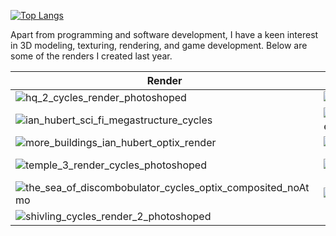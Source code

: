 <!-- ### Hi there 👋
 -->
<!--
**adityapandeyz/adityapandeyz** is a ✨ _special_ ✨ repository because its `README.md` (this file) appears on your GitHub profile.

Here are some ideas to get you started:

- 🔭 I’m currently working on ...
- 🌱 I’m currently learning ...
- 👯 I’m looking to collaborate on ...
- 🤔 I’m looking for help with ...
- 💬 Ask me about ...
- 📫 How to reach me: ...
- 😄 Pronouns: ...
- ⚡ Fun fact: ...
-->
<!-- ![header](https://capsule-render.vercel.app/api?type=rect&height=200&text=Hello!&fontAlign=70&stroke=00FF00&strokeWidth=3)
 -->
<!--  <p align="center">
  <img src="https://capsule-render.vercel.app/api?type=waving&color=gradient&text=Hello!&height=100&section=header"/>
</p> -->

<!-- <h2><img src="https://emojis.slackmojis.com/emojis/images/1531849430/4246/blob-sunglasses.gif?1531849430" width="30"/> नमस्ते (Namaste)🙏🏻, I'm Aditya Pandey! <img src="https://media.giphy.com/media/12oufCB0MyZ1Go/giphy.gif" width="50"></h2>
<img align='right' src="https://media.giphy.com/media/M9gbBd9nbDrOTu1Mqx/giphy.gif" width="230">
<p><em>Flutter Developer x College Student</a><img src="https://media.giphy.com/media/WUlplcMpOCEmTGBtBW/giphy.gif" width="30"> 
</em></p> -->


<!-- <p align="center">
  <img src= "https://i.giphy.com/media/q217GUnfKAmJlFcjBX/giphy.webp">
</p> -->

<!--- <p align="center">
  <img src= "https://user-images.githubusercontent.com/40023090/213973633-0cb98ab1-4d5e-4a28-a053-c3271fdba4a4.gif"/>
</p> -->

<!-- ![Snake animation](https://github.com/thepiyushmalhotra/thepiyushmalhotra/blob/output/github-contribution-grid-snake.svg) -->
  
<!-- <p align="center">
  <img src="https://capsule-render.vercel.app/api?type=waving&color=gradient&height=100&section=footer"/>
</p>-->

<!-- <p align="center">
  <img src="https://capsule-render.vercel.app/api?text=Hey Everyone!🕹️&animation=fadeIn&type=waving&color=gradient&height=100"/>
</p> -->

<!-- [![Aditya's GitHub stats](https://github-readme-stats.vercel.app/api?username=adityapandeyz)](https://github.com/anuraghazra/github-readme-stats)
 -->
<!-- ![Snake animation](https://github.com/thepiyushmalhotra/thepiyushmalhotra/blob/output/github-contribution-grid-snake.svg) -->

[![Top Langs](https://github-readme-stats.vercel.app/api/top-langs/?username=adityapandeyz&layout=compact&theme=vision-friendly-dark)](https://github.com/anuraghazra/github-readme-stats)

Apart from programming and software development, I have a keen interest in 3D modeling, texturing, rendering, and game development. Below are some of the renders I created last year.

| Render | Render | Render |
| ------ | ------ | ------ |
| ![hq_2_cycles_render_photoshoped](https://github.com/user-attachments/assets/placeholder.png) | ![sapt_rishi_cycles_render_photoshoped](https://github.com/user-attachments/assets/placeholder.png) | ![gateway_to_shangrila_1](https://github.com/user-attachments/assets/667c040e-d284-4d6c-a41f-57f6bd952de7) |
| ![ian_hubert_sci_fi_megastructure_cycles](https://github.com/user-attachments/assets/7dd257f2-3ac7-472d-b31c-8d4625998dd3) | ![max_hay_crazy_render_with_geometry_nodes_composited](https://github.com/user-attachments/assets/9395f6ae-a3bf-4ef9-bd4b-439b70c4180b) | ![max_hay_industrial_scene](https://github.com/user-attachments/assets/8977b626-77d7-40a5-b5c6-a392dc5c693f) |
| ![more_buildings_ian_hubert_optix_render](https://github.com/user-attachments/assets/995dcc3e-2fc5-47b2-a88a-387516d89383) | ![procedural_buildings_trial_1_render_optix_photoshoped](https://github.com/user-attachments/assets/965a5adb-6894-483b-87e9-4b1b51a1965d) | ![procedural_planet_eevee_ssrt0 5](https://github.com/user-attachments/assets/fdbe0c9d-7b81-4c37-8eee-4fcdd21fb9c3) |
| ![temple_3_render_cycles_photoshoped](https://github.com/user-attachments/assets/41f015b1-922b-49db-9448-d6e1152d1a27) | ![temple_4_render_optix_photoshoped](https://github.com/user-attachments/assets/be5bd668-488c-4e7e-b0e6-4f8902bc3a62) | ![the_arena_cycles_render_photoshoped](https://github.com/user-attachments/assets/eee7b7ee-94ec-478e-a54f-508cdfe8c8f2) |
| ![the_sea_of_discombobulator_cycles_optix_composited_noAtmo](https://github.com/user-attachments/assets/d1acc617-8271-42e0-8123-16ef30d43729) | ![the_shrine_cycles_render_1_photoshoped](https://github.com/user-attachments/assets/f36ba5f4-f3f3-4dc3-9e67-d838c079af1b) | ![kailash_photoshop](https://github.com/user-attachments/assets/f4d85aee-0e8d-432b-a3aa-a39a889c05d0) |
| ![shivling_cycles_render_2_photoshoped](https://github.com/user-attachments/assets/4a312b9d-cb6e-412f-9ec5-3f795a1e3d39) |  |  |


